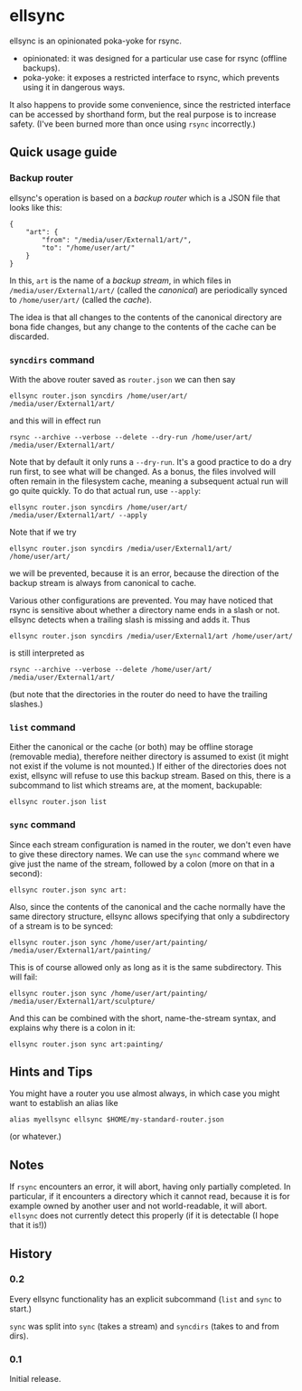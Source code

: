 ellsync
=======

ellsync is an opinionated poka-yoke for rsync.

*   opinionated: it was designed for a particular use case for rsync
    (offline backups).
*   poka-yoke: it exposes a restricted interface to rsync, which
    prevents using it in dangerous ways.

It also happens to provide some convenience, since the restricted
interface can be accessed by shorthand form, but the real purpose is
to increase safety.  (I've been burned more than once using `rsync`
incorrectly.)

Quick usage guide
-----------------

### Backup router

ellsync's operation is based on a *backup router* which is a JSON file
that looks like this:

    {
        "art": {
            "from": "/media/user/External1/art/",
            "to": "/home/user/art/"
        }
    }

In this, `art` is the name of a _backup stream_, in which files in
`/media/user/External1/art/` (called the *canonical*) are periodically
synced to `/home/user/art/` (called the *cache*).

The idea is that all changes to the contents of the canonical directory
are bona fide changes, but any change to the contents of the cache can be
discarded.

### `syncdirs` command

With the above router saved as `router.json` we can then say

    ellsync router.json syncdirs /home/user/art/ /media/user/External1/art/

and this will in effect run

    rsync --archive --verbose --delete --dry-run /home/user/art/ /media/user/External1/art/

Note that by default it only runs a `--dry-run`.  It's a good practice to
do a dry run first, to see what will be changed.  As a bonus, the files
involved will often remain in the filesystem cache, meaning a subsequent
actual run will go quite quickly.  To do that actual run, use `--apply`:

    ellsync router.json syncdirs /home/user/art/ /media/user/External1/art/ --apply

Note that if we try

    ellsync router.json syncdirs /media/user/External1/art/ /home/user/art/

we will be prevented, because it is an error, because the direction of
the backup stream is always from canonical to cache.

Various other configurations are prevented.  You may have noticed that rsync
is sensitive about whether a directory name ends in a slash or not.  ellsync
detects when a trailing slash is missing and adds it.  Thus

    ellsync router.json syncdirs /media/user/External1/art /home/user/art/

is still interpreted as

    rsync --archive --verbose --delete /home/user/art/ /media/user/External1/art/

(but note that the directories in the router do need to have the
trailing slashes.)

### `list` command

Either the canonical or the cache (or both) may be offline storage (removable
media), therefore neither directory is assumed to exist (it might not exist
if the volume is not mounted.)  If either of the directories does not exist,
ellsync will refuse to use this backup stream.  Based on this, there is a
subcommand to list which streams are, at the moment, backupable:

    ellsync router.json list

### `sync` command

Since each stream configuration is named in the router, we don't even have to
give these directory names.  We can use the `sync` command where we give
just the name of the stream, followed by a colon (more on that in a second):

    ellsync router.json sync art:

Also, since the contents of the canonical and the cache normally
have the same directory structure, ellsync allows specifying that
only a subdirectory of a stream is to be synced:

    ellsync router.json sync /home/user/art/painting/ /media/user/External1/art/painting/

This is of course allowed only as long as it is the same subdirectory.
This will fail:

    ellsync router.json sync /home/user/art/painting/ /media/user/External1/art/sculpture/

And this can be combined with the short, name-the-stream syntax, and
explains why there is a colon in it:

    ellsync router.json sync art:painting/

Hints and Tips
--------------

You might have a router you use almost always, in which case you might
want to establish an alias like

    alias myellsync ellsync $HOME/my-standard-router.json

(or whatever.)

Notes
-----

If `rsync` encounters an error, it will abort, having only partially completed.
In particular, if it encounters a directory which it cannot read, because it
is for example owned by another user and not world-readable, it will abort.
`ellsync` does not currently detect this properly (if it is detectable (I hope
that it is!))

History
-------

### 0.2

Every ellsync functionality has an explicit subcommand (`list` and `sync` to
start.)

`sync` was split into `sync` (takes a stream) and `syncdirs` (takes to and
from dirs).

### 0.1

Initial release.
